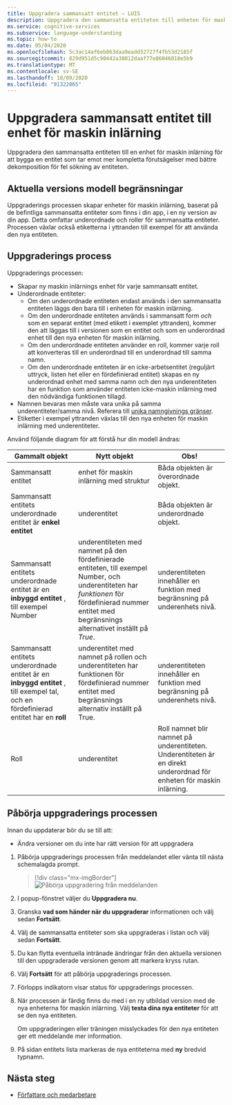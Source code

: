 ```yaml
---
title: Uppgradera sammansatt entitet – LUIS
description: Uppgradera den sammansatta entiteten till enheten för maskin inlärning med uppgraderings processen i LUIS-portalen.
ms.service: cognitive-services
ms.subservice: language-understanding
ms.topic: how-to
ms.date: 05/04/2020
ms.openlocfilehash: 5c3ac14af6eb863daa9eadd32727f4fb53d2185f
ms.sourcegitcommit: 829d951d5c90442a38012daaf77e86046018e5b9
ms.translationtype: MT
ms.contentlocale: sv-SE
ms.lasthandoff: 10/09/2020
ms.locfileid: "91322865"
---
```

# <a name="upgrade-composite-entity-to-machine-learning-entity"></a>Uppgradera sammansatt entitet till enhet för maskin inlärning

Uppgradera den sammansatta entiteten till en enhet för maskin inlärning för att bygga en entitet som tar emot mer kompletta förutsägelser med bättre dekomposition för fel sökning av entiteten.

## <a name="current-version-model-restrictions"></a>Aktuella versions modell begränsningar

Uppgraderings processen skapar enheter för maskin inlärning, baserat på de befintliga sammansatta entiteter som finns i din app, i en ny version av din app. Detta omfattar underordnade och roller för sammansatta entiteter. Processen växlar också etiketterna i yttranden till exempel för att använda den nya entiteten.

## <a name="upgrade-process"></a>Uppgraderings process

Uppgraderings processen:
* Skapar ny maskin inlärnings enhet för varje sammansatt entitet.
* Underordnade entiteter:
    * Om den underordnade entiteten endast används i den sammansatta entiteten läggs den bara till i enheten för maskin inlärning.
    * Om den underordnade entiteten används i sammansatt form _och_ som en separat entitet (med etikett i exemplet yttranden), kommer den att läggas till i versionen som en entitet och som en underordnad enhet till den nya enheten för maskin inlärning.
    * Om den underordnade entiteten använder en roll, kommer varje roll att konverteras till en underordnad till en underordnad till samma namn.
    * Om den underordnade entiteten är en icke-arbetsentitet (reguljärt uttryck, listen het eller en fördefinierad entitet) skapas en ny underordnad enhet med samma namn och den nya underentiteten har en funktion som använder entiteten icke-maskin inlärning med den nödvändiga funktionen tillagd.
* Namnen bevaras men måste vara unika på samma underentiteter/samma nivå. Referera till [unika namngivnings gränser](luis-boundaries.md#name-uniqueness).
* Etiketter i exempel yttranden växlas till den nya enheten för maskin inlärning med underentiteter.

Använd följande diagram för att förstå hur din modell ändras:

|Gammalt objekt|Nytt objekt|Obs!|
|--|--|--|
|Sammansatt entitet|enhet för maskin inlärning med struktur|Båda objekten är överordnade objekt.|
|Sammansatt entitets underordnade entitet är **enkel entitet**|underentitet|Båda objekten är underordnade objekt.|
|Sammansatt entitets underordnade entitet är en **inbyggd entitet** , till exempel Number|underentiteten med namnet på den fördefinierade entiteten, till exempel Number, och underentiteten har _funktionen_ för fördefinierad nummer entitet med begränsnings alternativet inställt på _True_.|underentiteten innehåller en funktion med begränsning på underenhets nivå.|
|Sammansatt entitets underordnade entitet är en **inbyggd entitet** , till exempel tal, och en fördefinierad entitet har en **roll**|underentitet med namnet på rollen och underentiteten har funktionen för fördefinierad nummer entitet med begränsnings alternativ inställt på True.|underentiteten innehåller en funktion med begränsning på underenhets nivå.|
|Roll|underentitet|Roll namnet blir namnet på underentiteten. Underentiteten är en direkt underordnad för enheten för maskin inlärning.|

## <a name="begin-upgrade-process"></a>Påbörja uppgraderings processen

Innan du uppdaterar bör du se till att:

* Ändra versioner om du inte har rätt version för att uppgradera


1. Påbörja uppgraderings processen från meddelandet eller vänta till nästa schemalagda prompt.

    > [!div class="mx-imgBorder"]
    > ![Påbörja uppgradering från meddelanden](./media/update-composite-entity/notification-begin-update.png)

1. I popup-fönstret väljer du **Uppgradera nu**.

1. Granska **vad som händer när du uppgraderar** informationen och välj sedan **Fortsätt**.

1. Välj de sammansatta entiteter som ska uppgraderas i listan och välj sedan **Fortsätt**.

1. Du kan flytta eventuella intränade ändringar från den aktuella versionen till den uppgraderade versionen genom att markera kryss rutan.

1. Välj **Fortsätt** för att påbörja uppgraderings processen.

1. Förlopps indikatorn visar status för uppgraderings processen.

1. När processen är färdig finns du med i en ny utbildad version med de nya enheterna för maskin inlärning. Välj **testa dina nya entiteter** för att se den nya entiteten.

    Om uppgraderingen eller träningen misslyckades för den nya entiteten ger ett meddelande mer information.

1. På sidan entitets lista markeras de nya entiteterna med **ny** bredvid typnamn.

## <a name="next-steps"></a>Nästa steg

* [Författare och medarbetare](luis-how-to-collaborate.md)